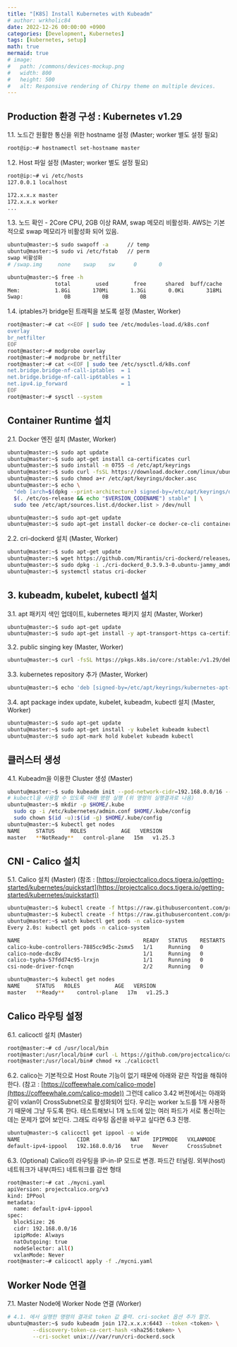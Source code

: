 ```yaml
---
title: "[K8S] Install Kubernetes with Kubeadm"
# author: wrkholic84
date: 2022-12-26 00:00:00 +0900
categories: [Development, Kubernetes]
tags: [kubernetes, setup]
math: true
mermaid: true
# image:
#   path: /commons/devices-mockup.png
#   width: 800
#   height: 500
#   alt: Responsive rendering of Chirpy theme on multiple devices.
---
```

## Production 환경 구성 : Kubernetes v1.29

1.1. 노드간 원활한 통신을 위한 hostname 설정 (Master; worker 별도 설정 필요)

```bash
root@ip:~# hostnamectl set-hostname master
```

1.2. Host 파일 설정 (Master; worker 별도 설정 필요)

```bash
root@ip:~# vi /etc/hosts
127.0.0.1 localhost

172.x.x.x master
172.x.x.x worker
...
```

1.3. 노드 확인 - 2Core CPU, 2GB 이상 RAM, swap 메모리 비활성화. AWS는 기본적으로 swap 메모리가 비활성화 되어 있음.

```bash
ubuntu@master:~$ sudo swapoff -a      // temp
ubuntu@master:~$ sudo vi /etc/fstab   // perm
swap 비활성화
# /swap.img     none    swap    sw      0       0

ubuntu@master:~$ free -h
               total        used        free      shared  buff/cache   available
Mem:           1.8Gi       170Mi       1.3Gi       0.0Ki       318Mi       1.5Gi
Swap:             0B          0B          0B
```

1.4. iptables가 bridge된 트래픽을 보도록 설정 (Master, Worker)

```bash
root@master:~# cat <<EOF | sudo tee /etc/modules-load.d/k8s.conf
overlay
br_netfilter
EOF
root@master:~# modprobe overlay
root@master:~# modprobe br_netfilter
root@master:~# cat <<EOF | sudo tee /etc/sysctl.d/k8s.conf
net.bridge.bridge-nf-call-iptables  = 1
net.bridge.bridge-nf-call-ip6tables = 1
net.ipv4.ip_forward                 = 1
EOF
root@master:~# sysctl --system
```

## Container Runtime 설치

2.1. Docker 엔진 설치 (Master, Worker)

```bash
ubuntu@master:~$ sudo apt update
ubuntu@master:~$ sudo apt-get install ca-certificates curl
ubuntu@master:~$ sudo install -m 0755 -d /etc/apt/keyrings
ubuntu@master:~$ sudo curl -fsSL https://download.docker.com/linux/ubuntu/gpg -o /etc/apt/keyrings/docker.asc
ubuntu@master:~$ sudo chmod a+r /etc/apt/keyrings/docker.asc
ubuntu@master:~$ echo \
  "deb [arch=$(dpkg --print-architecture) signed-by=/etc/apt/keyrings/docker.asc] https://download.docker.com/linux/ubuntu \
  $(. /etc/os-release && echo "$VERSION_CODENAME") stable" | \
  sudo tee /etc/apt/sources.list.d/docker.list > /dev/null

ubuntu@master:~$ sudo apt-get update
ubuntu@master:~$ sudo apt-get install docker-ce docker-ce-cli containerd.io docker-buildx-plugin docker-compose-plugin
```

2.2. cri-dockerd 설치 (Master, Worker)
```bash
ubuntu@master:~$ sudo apt-get update
ubuntu@master:~$ wget https://github.com/Mirantis/cri-dockerd/releases/download/v0.3.9/cri-dockerd_0.3.9.3-0.ubuntu-jammy_amd64.deb
ubuntu@master:~$ sudo dpkg -i ./cri-dockerd_0.3.9.3-0.ubuntu-jammy_amd64.deb
ubuntu@master:~$ systemctl status cri-docker
```

## 3. kubeadm, kubelet, kubectl 설치

3.1. apt 패키지 색인 업데이트, kubernetes 패키지 설치 (Master, Worker)

```bash
ubuntu@master:~$ sudo apt-get update
ubuntu@master:~$ sudo apt-get install -y apt-transport-https ca-certificates curl gpg
```

3.2. public singing key (Master, Worker)

```bash
ubuntu@master:~$ curl -fsSL https://pkgs.k8s.io/core:/stable:/v1.29/deb/Release.key | sudo gpg --dearmor -o /etc/apt/keyrings/kubernetes-apt-keyring.gpg
```

3.3. kubernetes repository 추가 (Master, Worker)

```bash
ubuntu@master:~$ echo 'deb [signed-by=/etc/apt/keyrings/kubernetes-apt-keyring.gpg] https://pkgs.k8s.io/core:/stable:/v1.29/deb/ /' | sudo tee /etc/apt/sources.list.d/kubernetes.list
```

3.4. apt package index update, kubelet, kubeadm, kubectl 설치 (Master, Worker)

```bash
ubuntu@master:~$ sudo apt-get update
ubuntu@master:~$ sudo apt-get install -y kubelet kubeadm kubectl
ubuntu@master:~$ sudo apt-mark hold kubelet kubeadm kubectl
```

## 클러스터 생성

4.1. Kubeadm을 이용한 Cluster 생성 (Master)

```bash
ubuntu@master:~$ sudo kubeadm init --pod-network-cidr=192.168.0.0/16 --cri-socket unix:///var/run/cri-dockerd.sock
# kubectl을 사용할 수 있도록 아래 명령 실행 (위 명령의 실행결과로 나옴)
ubuntu@master:~$ mkdir -p $HOME/.kube
  sudo cp -i /etc/kubernetes/admin.conf $HOME/.kube/config
  sudo chown $(id -u):$(id -g) $HOME/.kube/config
ubuntu@master:~$ kubectl get nodes
NAME     STATUS     ROLES           AGE   VERSION
master   **NotReady**   control-plane   15m   v1.25.3
```

## CNI - Calico 설치

5.1. Calico 설치 (Master) (참조 : [https://projectcalico.docs.tigera.io/getting-started/kubernetes/quickstart](https://projectcalico.docs.tigera.io/getting-started/kubernetes/quickstart))

```bash
ubuntu@master:~$ kubectl create -f https://raw.githubusercontent.com/projectcalico/calico/v3.27.0/manifests/tigera-operator.yaml
ubuntu@master:~$ kubectl create -f https://raw.githubusercontent.com/projectcalico/calico/v3.27.0/manifests/custom-resources.yaml
ubuntu@master:~$ watch kubectl get pods -n calico-system
Every 2.0s: kubectl get pods -n calico-system                                           hack8s.master: Sun Jan 28 09:38:36 2024

NAME                                       READY   STATUS    RESTARTS   AGE
calico-kube-controllers-7885cc9d5c-2smx5   1/1     Running   0          87s
calico-node-dxc8v                          1/1     Running   0          87s
calico-typha-57fdd74c95-lrxjn              1/1     Running   0          87s
csi-node-driver-fcnqn                      2/2     Running   0          87s

ubuntu@master:~$ kubectl get nodes
NAME     STATUS   ROLES           AGE   VERSION
master   **Ready**    control-plane   17m   v1.25.3
```

## Calico 라우팅 설정

6.1. calicoctl 설치 (Master)

```bash
root@master:~# cd /usr/local/bin
root@master:/usr/local/bin# curl -L https://github.com/projectcalico/calico/releases/download/v3.27.0/calicoctl-linux-amd64 -o calicoctl
root@master:/usr/local/bin# chmod +x ./calicoctl
```

6.2. calico는 기본적으로 Host Route 기능이 없기 때문에 아래와 같은 작업을 해줘야 한다. (참고 : [https://coffeewhale.com/calico-mode](https://coffeewhale.com/calico-mode)) 그런데 calico 3.42 버전에서는 아래와 같이 vxlan이 CrossSubnet으로 활성화되어 있다. 우리는 worker 노드를 1개 사용하기 때문에 그냥 두도록 한다. 테스트해보니 1개 노드에 있는 여러 파드가 서로 통신하는데는 문제가 없어 보인다. 그래도 라우팅 옵션을 바꾸고 싶다면 6.3 진행.

```bash
ubuntu@master:~$ calicoctl get ippool -o wide
NAME                  CIDR             NAT    IPIPMODE   VXLANMODE     DISABLED   DISABLEBGPEXPORT   SELECTOR
default-ipv4-ippool   192.168.0.0/16   true   Never      CrossSubnet   false      false              all()
```

6.3. (Optional) Calico의 라우팅을 IP-in-IP 모드로 변경. 파드간 터널링. 외부(host) 네트워크가 내부(파드) 네트워크를 감싼 형태

```bash
root@master:~# cat ./mycni.yaml
apiVersion: projectcalico.org/v3
kind: IPPool
metadata:
  name: default-ipv4-ippool
spec:
  blockSize: 26
  cidr: 192.168.0.0/16
  ipipMode: Always
  natOutgoing: true
  nodeSelector: all()
  vxlanMode: Never
root@master:~# calicoctl apply -f ./mycni.yaml
```

## Worker Node 연결

7.1. Master Node에 Worker Node 연결 (Worker)

```bash
# 4.1. 에서 실행한 명령의 결과로 token 값 출력. cri-socket 옵션 추가 할것.
ubuntu@master:~$ sudo kubeadm join 172.x.x.x:6443 --token <token> \
        --discovery-token-ca-cert-hash <sha256:token> \
        --cri-socket unix:///var/run/cri-dockerd.sock
```